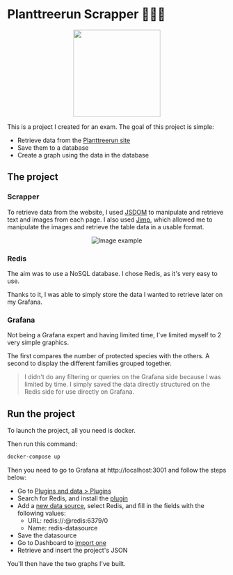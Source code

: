 # Planttreerun Scrapper 🌱🇷🇪

<center>
  <img src="https://www.espritparcnational.com/sites/default/files/styles/vignette_presse/public/2021-01/BD_Valle%CC%81e%20de%20Takamaka%20%C2%A9%20Yannick%20Riet%20%E2%80%93%20Parc%20national%20de%20La%20Re%CC%81union.jpg?h=47b8c2cd&itok=FQ585iVl" height="200">
</center>


This is a project I created for an exam. The goal of this project is simple:

- Retrieve data from the [Planttreerun site](http://publish.plantnet-project.org/project/planttreerun)
- Save them to a database
- Create a graph using the data in the database

## The project
### Scrapper

To retrieve data from the website, I used [JSDOM](https://github.com/jsdom/jsdom) to manipulate and retrieve text and images from each page.
I also used [Jimp](https://www.npmjs.com/package/jimp), which allowed me to manipulate the images and retrieve the table data in a usable format.

<center>

![Image example](https://arbres-reunion.cirad.fr/var/arbres_reunion/storage/images/especes/rubiaceae/bertiera_rufa_pheno/34190-1-fre-FR/bertiera_rufa_pheno1_reference.jpg)

</center>

### Redis

The aim was to use a NoSQL database. I chose Redis, as it's very easy to use.

Thanks to it, I was able to simply store the data I wanted to retrieve later on my Grafana.

### Grafana

Not being a Grafana expert and having limited time, I've limited myself to 2 very simple graphics.

The first compares the number of protected species with the others.
A second to display the different families grouped together.

> I didn't do any filtering or queries on the Grafana side because I was limited by time. I simply saved the data directly structured on the Redis side for use directly on Grafana.

## Run the project

To launch the project, all you need is docker.

Then run this command:

```bash
docker-compose up
```

Then you need to go to Grafana at http://localhost:3001 and follow the steps below: 

- Go to [Plugins and data > Plugins](http://localhost:3001/plugins)
- Search for Redis, and install the [plugin](https://redisgrafana.github.io/)
- Add a [new data source](http://localhost:3001/connections/datasources/new), select Redis, and fill in the fields with the following values:
  - URL: redis://:@redis:6379/0
  - Name: redis-datasource
- Save the datasource
- Go to Dashboard to [import one](http://localhost:3001/dashboard/import)
- Retrieve and insert the project's JSON

You'll then have the two graphs I've built.


